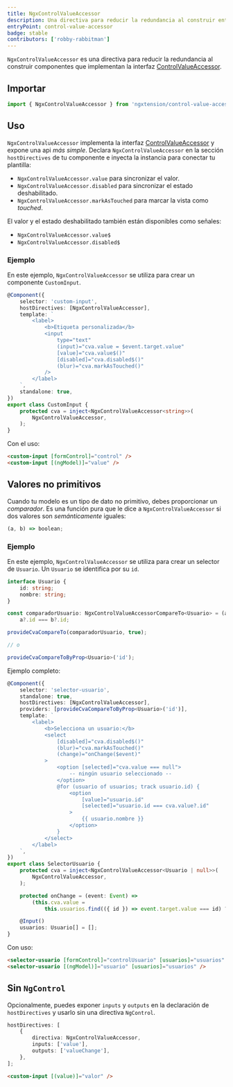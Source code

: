 ```yaml
---
title: NgxControlValueAccessor
description: Una directiva para reducir la redundancia al construir entradas personalizadas.
entryPoint: control-value-accessor
badge: stable
contributors: ['robby-rabbitman']
---
```


`NgxControlValueAccessor` es una directiva para reducir la redundancia al construir componentes que implementan la interfaz [ControlValueAccessor](https://angular.dev/api/forms/ControlValueAccessor).

## Importar

```typescript
import { NgxControlValueAccessor } from 'ngxtension/control-value-accessor';
```

## Uso

`NgxControlValueAccessor` implementa la interfaz [ControlValueAccessor](https://angular.dev/api/forms/ControlValueAccessor) y expone una api _más simple_. Declara `NgxControlValueAccessor` en la sección `hostDirectives` de tu componente e inyecta la instancia para conectar tu plantilla:

- `NgxControlValueAccessor.value` para sincronizar el valor.
- `NgxControlValueAccessor.disabled` para sincronizar el estado deshabilitado.
- `NgxControlValueAccessor.markAsTouched` para marcar la vista como _touched_.

El valor y el estado deshabilitado también están disponibles como señales:

- `NgxControlValueAccessor.value$`
- `NgxControlValueAccessor.disabled$`

### Ejemplo

En este ejemplo, `NgxControlValueAccessor` se utiliza para crear un componente `CustomInput`.

```ts
@Component({
	selector: 'custom-input',
	hostDirectives: [NgxControlValueAccessor],
	template: `
		<label>
			<b>Etiqueta personalizada</b>
			<input
				type="text"
				(input)="cva.value = $event.target.value"
				[value]="cva.value$()"
				[disabled]="cva.disabled$()"
				(blur)="cva.markAsTouched()"
			/>
		</label>
	`,
	standalone: true,
})
export class CustomInput {
	protected cva = inject<NgxControlValueAccessor<string>>(
		NgxControlValueAccessor,
	);
}
```

Con el uso:

```html
<custom-input [formControl]="control" />
<custom-input [(ngModel)]="value" />
```

## Valores no primitivos

Cuando tu modelo es un tipo de dato no primitivo, debes proporcionar un _comparador_. Es una función pura que le dice a `NgxControlValueAccessor` si dos valores son _semánticamente_ iguales:

```ts
(a, b) => boolean;
```

### Ejemplo

En este ejemplo, `NgxControlValueAccessor` se utiliza para crear un selector de `Usuario`. Un `Usuario` se identifica por su `id`.

```ts
interface Usuario {
	id: string;
	nombre: string;
}

const comparadorUsuario: NgxControlValueAccessorCompareTo<Usuario> = (a, b) =>
	a?.id === b?.id;

provideCvaCompareTo(comparadorUsuario, true);

// o

provideCvaCompareToByProp<Usuario>('id');
```

Ejemplo completo:

```ts
@Component({
	selector: 'selector-usuario',
	standalone: true,
	hostDirectives: [NgxControlValueAccessor],
	providers: [provideCvaCompareToByProp<Usuario>('id')],
	template: `
		<label>
			<b>Selecciona un usuario:</b>
			<select
				[disabled]="cva.disabled$()"
				(blur)="cva.markAsTouched()"
				(change)="onChange($event)"
			>
				<option [selected]="cva.value === null">
					-- ningún usuario seleccionado --
				</option>
				@for (usuario of usuarios; track usuario.id) {
					<option
						[value]="usuario.id"
						[selected]="usuario.id === cva.value?.id"
					>
						{{ usuario.nombre }}
					</option>
				}
			</select>
		</label>
	`,
})
export class SelectorUsuario {
	protected cva = inject<NgxControlValueAccessor<Usuario | null>>(
		NgxControlValueAccessor,
	);

	protected onChange = (event: Event) =>
		(this.cva.value =
			this.usuarios.find(({ id }) => event.target.value === id) ?? null);

	@Input()
	usuarios: Usuario[] = [];
}
```

Con uso:

```html
<selector-usuario [formControl]="controlUsuario" [usuarios]="usuarios" />
<selector-usuario [(ngModel)]="usuario" [usuarios]="usuarios" />
```

## Sin `NgControl`

Opcionalmente, puedes exponer `inputs` y `outputs` en la declaración de `hostDirectives` y usarlo sin una directiva `NgControl`.

```ts
hostDirectives: [
	{
		directiva: NgxControlValueAccessor,
		inputs: ['value'],
		outputs: ['valueChange'],
	},
];
```

```html
<custom-input [(value)]="valor" />
```
